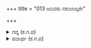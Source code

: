 +++
title = "013 ಆರಿವರು ನಕುಲಾಙ್ಕರೇ"

+++

<details><summary>ಗದ್ಯ (ಕ.ಗ.ಪ) </summary>

13." ಯಾರು ನೀವು, ನಕುಲ ಎಂಬ ಹೆಸರಿನವರೇ ಧೈರ್ಯಶಾಲಿಗಳೇ? ನಿಮ್ಮಣ್ಣ ಪಗಡೆಯಾಟವಾಡಿ ಸೋತು ಹೋಗಿದ್ದಾನೆ. ಅವನ ಚಿಂತೆಯೇ ನಿಮಗೆ? ನಿಮ್ಮ ವೃಥಾ ಅಹಂಕಾರ ಇನ್ನು ಮುಗಿಯಲಿಲ್ಲವೇ ಅದನ್ನು ಏಕೆ ತೋರಿಸುತ್ತಿದ್ದೀರಿ. ಅರ್ಜುನನನ್ನು ತೋರಿಸಿ, ನೀನು ಪಕ್ಕಕ್ಕೆ ಹೋಗು," ಎನ್ನುತ್ತಾ ವೃಷಸೇನನು ಆರ್ಭಟಿಸುತ್ತಾ ಬಾಣ ಪ್ರಯೋಗಿಸಿದ
</details>

<details><summary>ಪದಾರ್ಥ (ಕ.ಗ.ಪ) </summary>

ಜುಜ್ಝಾರ-ಧೈರ್ಯಶಾಲಿ
</details>

